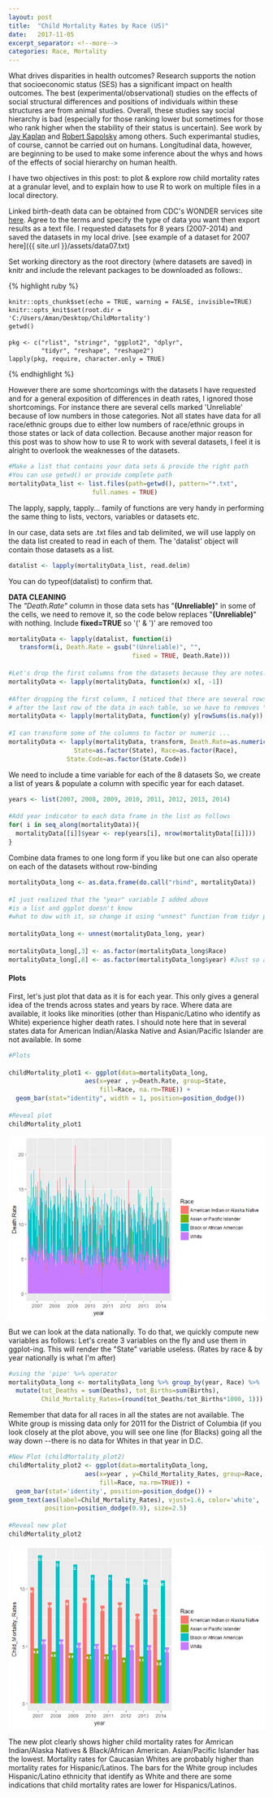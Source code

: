 ```yaml
---
layout: post
title:  "Child Mortality Rates by Race (US)"
date:   2017-11-05
excerpt_separator: <!--more-->
categories: Race, Mortality
---
```


What drives disparities in health outcomes? Research supports the notion that socioeconomic status (SES) has a significant impact on health outcomes. The best (experimental/observational) studies on the effects of social structural differences and positions of individuals within these structures are from animal studies. Overall, these studies say social hierarchy is bad (especially for those ranking lower but sometimes for those who rank higher when the stability of their status is uncertain). See work by [Jay Kaplan](http://neuroscience.graduate.wfu.edu/people/jay-kaplan/) and [Robert Sapolsky](https://profiles.stanford.edu/robert-sapolsky) among others. Such experimantal studies, of course, cannot be carried out on humans. Longitudinal data, however, are beginning to be used to make some inference about the whys and hows of the effects of social hierarchy on human health. 

<!--more-->

I have two objectives in this post: to plot & explore row child mortality rates at a granular level, and to explain how to use R to work on multiple files in a local directory. 

Linked birth-death data can be obtained from CDC's WONDER services site [here](https://wonder.cdc.gov/lbd-current.html). Agree to the terms and specify the type of data you want then export results as a text file. I requested datasets for 8 years (2007-2014) and saved the datasets in my local drive. [see example of a dataset for 2007 here]({{ site.url }}/assets/data07.txt)

Set working directory as the root directory (where datasets are saved) in knitr and include the relevant packages to be downloaded as follows:.

{% highlight ruby %}
```{r setup, include=FALSE}
knitr::opts_chunk$set(echo = TRUE, warning = FALSE, invisible=TRUE)
knitr::opts_knit$set(root.dir = 'C:/Users/Aman/Desktop/ChildMortality')
getwd()

pkg <- c("rlist", "stringr", "ggplot2", "dplyr", 
         "tidyr", "reshape", "reshape2")
lapply(pkg, require, character.only = TRUE)
```
{% endhighlight %}

However there are some shortcomings with the datasets I have requested and for a general exposition of differences in death rates, I ignored those shortcomings. For instance there are several cells marked 'Unreliable' because of low numbers in those categories. Not all states have data for all race/ethnic groups due to either low numbers of race/ethnic groups in those states or lack of data collection. Because another major reason for this post was to show how to use R to work with several datasets, I feel it is alright to overlook the weaknesses of the datasets.

``` r
#Make a list that contains your data sets & provide the right path
#You can use getwd() or provide complete path
mortalityData_list <- list.files(path=getwd(), pattern="*.txt", 
                       full.names = TRUE)
```

The lapply, sapply, tapply... family of functions are very handy in performing the same thing to lists, vectors, variables or datasets etc.

In our case, data sets are .txt files and tab delimited, we will use lapply on the data list created to read in each of them. The 'datalist' object will contain those datasets as a list.

``` r
datalist <- lapply(mortalityData_list, read.delim)
```
You can do typeof(datalist) to confirm that.

**DATA CLEANING**  
The _"Death.Rate"_ column in those data sets has "__(Unreliable)__" in some of the cells, we need to remove it, so the code below replaces "**(Unreliable)**" with nothing. Include **fixed=TRUE** so '(' & ')' are removed too

``` r
mortalityData <- lapply(datalist, function(i)
   transform(i, Death.Rate = gsub("(Unreliable)", "", 
                                  fixed = TRUE, Death.Rate))) 

#Let's drop the first columns from the datasets because they are notes. 
mortalityData <- lapply(mortalityData, function(x) x[, -1])

#After dropping the first column, I noticed that there are several rows with 'NA'
# after the last row of the data in each table, so we have to removes "NA" as follows.
mortalityData <- lapply(mortalityData, function(y) y[rowSums(is.na(y)) == 0, ])

#I can transform some of the columns to factor or numeric ...
mortalityData <- lapply(mortalityData, transform, Death.Rate=as.numeric(Death.Rate), 
                  State=as.factor(State), Race=as.factor(Race), 
                State.Code=as.factor(State.Code))
```

We need to include a time variable for each of the 8 datasets So, we create a list of years & populate a column with specific year for each dataset.

``` r
years <- list(2007, 2008, 2009, 2010, 2011, 2012, 2013, 2014)

#Add year indicator to each data frame in the list as follows
for( i in seq_along(mortalityData)){
  mortalityData[[i]]$year <- rep(years[i], nrow(mortalityData[[i]]))
}
```

Combine data frames to one long form if you like but one can also operate on each of the datasets without row-binding

``` r
mortalityData_long <- as.data.frame(do.call("rbind", mortalityData))

#I just realized that the "year" variable I added above 
#is a list and ggplot doesn't know 
#what to dow with it, so change it using "unnest" function from tidyr package

mortalityData_long <- unnest(mortalityData_long, year)

mortalityData_long[,3] <- as.factor(mortalityData_long$Race)
mortalityData_long[,8] <- as.factor(mortalityData_long$year) #Just so all the years appear on horiz axis
```

#### Plots  
First, let's just plot that data as it is for each year. This only gives a general idea of the trends across states and years by race. Where data are available, it looks like minorities (other than Hispanic/Latino who identify as White) experience higher death rates. I should note here that in several states data for American Indian/Alaska Native and Asian/Pacific Islander are not available. In some

``` r
#Plots

childMortality_plot1 <- ggplot(data=mortalityData_long, 
                     aes(x=year , y=Death.Rate, group=State, 
                         fill=Race, na.rm=TRUE)) + 
  geom_bar(stat="identity", width = 1, position=position_dodge())

#Reveal plot
childMortality_plot1
```
<img src="/images/child_Mortality_Rates_States.png"/>

But we can look at the data nationally. To do that, we quickly compute new variables as follows: Let's create 3 variables on the fly and use them in ggplot-ing. This will render the "State" variable useless. (Rates by race & by year nationally is what I'm after)

``` r
#using the 'pipe' %>% operator
mortalityData_long <- mortalityData_long %>% group_by(year, Race) %>%
  mutate(tot_Deaths = sum(Deaths), tot_Births=sum(Births), 
         Child_Mortality_Rates=(round(tot_Deaths/tot_Births*1000, 1)))
```
Remember that data for all races in all the states are not available. The White group is missing data only for 2011 for the District of Columbia (if you look closely at the plot above, you will see one line (for Blacks) going all the way down --there is no data for Whites in that year in D.C. 

``` r
#New Plot (childMortality_plot2)
childMortality_plot2 <- ggplot(data=mortalityData_long, 
                     aes(x=year , y=Child_Mortality_Rates, group=Race, 
                         fill=Race, na.rm=TRUE)) + 
  geom_bar(stat='identity', position=position_dodge()) +
geom_text(aes(label=Child_Mortality_Rates), vjust=1.6, color='white', 
          position=position_dodge(0.9), size=2.5)

#Reveal new plot
childMortality_plot2
```
<img src="/images/child_Mortality_Rates_National.png"/>

The new plot clearly shows higher child mortality rates for Amrican Indian/Alaska Natives & Black/African American. Asian/Pacific Islander has the lowest. Mortality rates for Caucasian Whites are probably higher than mortality rates for Hispanic/Latinos. The bars for the White group includes Hispanic/Latino ethnicity that identify as White and there are some indications that child mortality rates are lower for Hispanics/Latinos.
